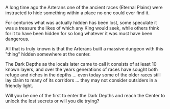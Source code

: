 A long time ago the Arterans one of the ancient races (Eternal Plains) were instructed to hide something within a place no one could ever find it.  
  
For centuries what was actually hidden has been lost, some speculate it was a treasure the likes of which any King would seek, while others think for it to have been hidden for so long whatever it was must have been dangerous.  
  
All that is truly known is that the Arterans built a massive dungeon with this "thing" hidden somewhere at the center.  
  
The Dark Depths as the locals later came to call it consists of at least 10 known layers, and over the years generations of races have sought both refuge and riches in the depths ... even today some of the older races still lay claim to many of its corridors ... they may not consider outsiders in a friendly light.  
  
Will you be one of the first to enter the Dark Depths and reach the Center to unlock the lost secrets or will you die trying?